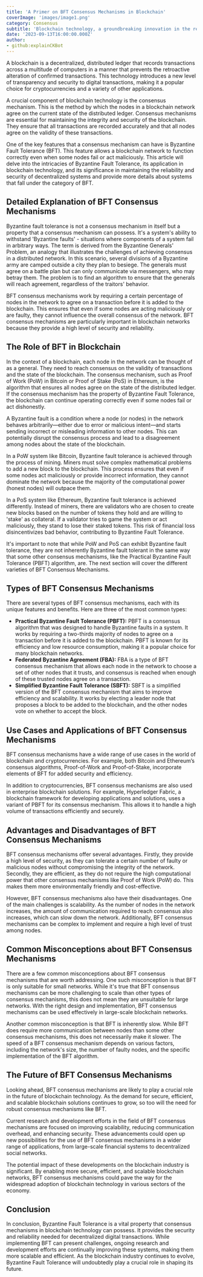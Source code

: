 ```yaml
---
title: 'A Primer on BFT Consensus Mechanisms in Blockchain'
coverImage: 'images/image1.png'
category: Consensus
subtitle: 'Blockchain technology, a groundbreaking innovation in the realm of digital transactions, has been the subject of increasing attention over the past decade.'
date: '2023-09-13T16:00:00.000Z'
author: 
- github:explainCKBot
---
```



A blockchain is a decentralized, distributed ledger that records transactions across a multitude of computers in a manner that prevents the retroactive alteration of confirmed transactions. This technology introduces a new level of transparency and security to digital transactions, making it a popular choice for cryptocurrencies and a variety of other applications.

A crucial component of blockchain technology is the consensus mechanism. This is the method by which the nodes in a blockchain network agree on the current state of the distributed ledger. Consensus mechanisms are essential for maintaining the integrity and security of the blockchain. They ensure that all transactions are recorded accurately and that all nodes agree on the validity of these transactions.

One of the key features that a consensus mechanism can have is Byzantine Fault Tolerance (BFT). This feature allows a blockchain network to function correctly even when some nodes fail or act maliciously. This article will delve into the intricacies of Byzantine Fault Tolerance, its application in blockchain technology, and its significance in maintaining the reliability and security of decentralized systems and provide more details about systems that fall under the category of BFT.


## Detailed Explanation of BFT Consensus Mechanisms

Byzantine fault tolerance is not a consensus mechanism in itself but a property that a consensus mechanism can possess. It's a system's ability to withstand 'Byzantine faults' - situations where components of a system fail in arbitrary ways. The term is derived from the Byzantine Generals' Problem, an analogy that illustrates the challenges of achieving consensus in a distributed network. In this scenario, several divisions of a Byzantine army are camped outside a city they plan to besiege. The generals must agree on a battle plan but can only communicate via messengers, who may betray them. The problem is to find an algorithm to ensure that the generals will reach agreement, regardless of the traitors' behavior.

BFT consensus mechanisms work by requiring a certain percentage of nodes in the network to agree on a transaction before it is added to the blockchain. This ensures that even if some nodes are acting maliciously or are faulty, they cannot influence the overall consensus of the network. BFT consensus mechanisms are particularly important in blockchain networks because they provide a high level of security and reliability.


## The Role of BFT in Blockchain

In the context of a blockchain, each node in the network can be thought of as a general. They need to reach consensus on the validity of transactions and the state of the blockchain. The consensus mechanism, such as Proof of Work (PoW) in Bitcoin or Proof of Stake (PoS) in Ethereum, is the algorithm that ensures all nodes agree on the state of the distributed ledger. If the consensus mechanism has the property of Byzantine Fault Tolerance, the blockchain can continue operating correctly even if some nodes fail or act dishonestly.

A Byzantine fault is a condition where a node (or nodes) in the network behaves arbitrarily—either due to error or malicious intent—and starts sending incorrect or misleading information to other nodes. This can potentially disrupt the consensus process and lead to a disagreement among nodes about the state of the blockchain.

In a PoW system like Bitcoin, Byzantine fault tolerance is achieved through the process of mining. Miners must solve complex mathematical problems to add a new block to the blockchain. This process ensures that even if some nodes act maliciously or provide incorrect information, they cannot dominate the network because the majority of the computational power (honest nodes) will outpace them.

In a PoS system like Ethereum, Byzantine fault tolerance is achieved differently. Instead of miners, there are validators who are chosen to create new blocks based on the number of tokens they hold and are willing to 'stake' as collateral. If a validator tries to game the system or act maliciously, they stand to lose their staked tokens. This risk of financial loss disincentivizes bad behavior, contributing to Byzantine Fault Tolerance.

It's important to note that while PoW and PoS can exhibit Byzantine fault tolerance, they are not inherently Byzantine fault tolerant in the same way that some other consensus mechanisms, like the Practical Byzantine Fault Tolerance (PBFT) algorithm, are. The next section will cover the different varieties of BFT Consensus Mechanisms.


## Types of BFT Consensus Mechanisms

There are several types of BFT consensus mechanisms, each with its unique features and benefits. Here are three of the most common types:



* **Practical Byzantine Fault Tolerance (PBFT):** PBFT is a consensus algorithm that was designed to handle Byzantine faults in a system. It works by requiring a two-thirds majority of nodes to agree on a transaction before it is added to the blockchain. PBFT is known for its efficiency and low resource consumption, making it a popular choice for many blockchain networks.
* **Federated Byzantine Agreement (FBA):** FBA is a type of BFT consensus mechanism that allows each node in the network to choose a set of other nodes that it trusts, and consensus is reached when enough of these trusted nodes agree on a transaction.
* **Simplified Byzantine Fault Tolerance (SBFT):** SBFT is a simplified version of the BFT consensus mechanism that aims to improve efficiency and scalability. It works by electing a leader node that proposes a block to be added to the blockchain, and the other nodes vote on whether to accept the block.


## Use Cases and Applications of BFT Consensus Mechanisms

BFT consensus mechanisms have a wide range of use cases in the world of blockchain and cryptocurrencies. For example, both Bitcoin and Ethereum’s consensus algorithms, Proof-of-Work and Proof-of-Stake, incorporate elements of BFT for added security and efficiency.

In addition to cryptocurrencies, BFT consensus mechanisms are also used in enterprise blockchain solutions. For example, Hyperledger Fabric, a blockchain framework for developing applications and solutions, uses a variant of PBFT for its consensus mechanism. This allows it to handle a high volume of transactions efficiently and securely.


## Advantages and Disadvantages of BFT Consensus Mechanisms

BFT consensus mechanisms offer several advantages. Firstly, they provide a high level of security, as they can tolerate a certain number of faulty or malicious nodes without compromising the integrity of the network. Secondly, they are efficient, as they do not require the high computational power that other consensus mechanisms like Proof of Work (PoW) do. This makes them more environmentally friendly and cost-effective.

However, BFT consensus mechanisms also have their disadvantages. One of the main challenges is scalability. As the number of nodes in the network increases, the amount of communication required to reach consensus also increases, which can slow down the network. Additionally, BFT consensus mechanisms can be complex to implement and require a high level of trust among nodes.


## Common Misconceptions about BFT Consensus Mechanisms

There are a few common misconceptions about BFT consensus mechanisms that are worth addressing. One such misconception is that BFT is only suitable for small networks. While it's true that BFT consensus mechanisms can be more challenging to scale than other types of consensus mechanisms, this does not mean they are unsuitable for large networks. With the right design and implementation, BFT consensus mechanisms can be used effectively in large-scale blockchain networks.

Another common misconception is that BFT is inherently slow. While BFT does require more communication between nodes than some other consensus mechanisms, this does not necessarily make it slower. The speed of a BFT consensus mechanism depends on various factors, including the network's size, the number of faulty nodes, and the specific implementation of the BFT algorithm.


## The Future of BFT Consensus Mechanisms

Looking ahead, BFT consensus mechanisms are likely to play a crucial role in the future of blockchain technology. As the demand for secure, efficient, and scalable blockchain solutions continues to grow, so too will the need for robust consensus mechanisms like BFT.

Current research and development efforts in the field of BFT consensus mechanisms are focused on improving scalability, reducing communication overhead, and enhancing security. These advancements could open up new possibilities for the use of BFT consensus mechanisms in a wider range of applications, from large-scale financial systems to decentralized social networks.

The potential impact of these developments on the blockchain industry is significant. By enabling more secure, efficient, and scalable blockchain networks, BFT consensus mechanisms could pave the way for the widespread adoption of blockchain technology in various sectors of the economy.


## Conclusion

In conclusion, Byzantine Fault Tolerance is a vital property that consensus mechanisms in blockchain technology can possess. It provides the security and reliability needed for decentralized digital transactions. While implementing BFT can present challenges, ongoing research and development efforts are continually improving these systems, making them more scalable and efficient. As the blockchain industry continues to evolve, Byzantine Fault Tolerance will undoubtedly play a crucial role in shaping its future.
